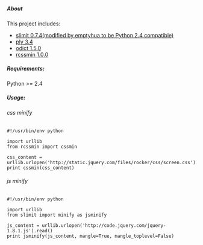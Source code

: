 ##### About
This project includes:

* [slimit 0.7.4(modified by emptyhua to be Python 2.4 compatible)](http://pypi.python.org/pypi/slimit)
* [ply 3.4](http://www.dabeaz.com/ply/) 
* [odict 1.5.0](http://pypi.python.org/pypi/odict/)
* [rcssmin 1.0.0](http://opensource.perlig.de/rcssmin/)

##### Requirements:
Python &gt;= 2.4

##### Usage:
###### css minify
    #!/usr/bin/env python

    import urllib
    from rcssmin import cssmin

    css_content = urllib.urlopen('http://static.jquery.com/files/rocker/css/screen.css').read()
    print cssmin(css_content)

###### js minify
    #!/usr/bin/env python

    import urllib
    from slimit import minify as jsminify

    js_content = urllib.urlopen('http://code.jquery.com/jquery-1.8.1.js').read()
    print jsminify(js_content, mangle=True, mangle_toplevel=False)
